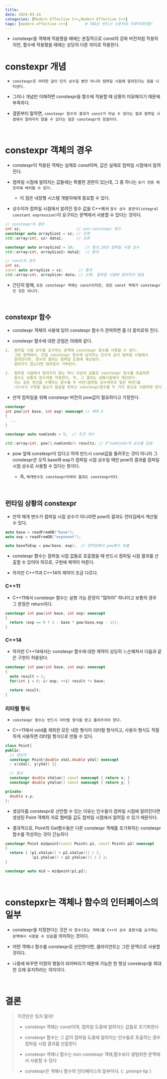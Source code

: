 ```yaml
---
title: 
date: 2024-03-24
categories: [Modern Effective C++,Modern Effective C++]
tags: [modern effective c++]		# TAG는 반드시 소문자로 이루어져야함!
---
```


* constexpr을 객체에 적용했을 때에는 본질적으로 const의 강화 버전처럼 작용하지만, 함수에 적용했을 때에는 상당히 다른 의미로 작용한다.

# constexpr 개념

* `constexpr은 어떠한 값이 단지 상수일 뿐만 아니라 컴파일 시점에 알려진다는 점을 나타낸다.`

* 그러나 개념만 이해하면 constexpr을 함수에 적용할 때 상황이 미묘해지기 때문에 부족하다.

* 결론부터 말하면, `constexpr 함수의 결과가 const가 아닐 수 있다는 점과 컴파일 시점에서 알려지지 않을 수 있다는 점은 constexpr의 장점이다.`

<br>

# constexpr 객체의 경우

* constexpr이 적용된 객체는 실제로 const이며, 값은 실제로 컴파일 시점에서 알려진다.

* 컴파일 시점에 알려지는 값들에는 특별한 권한이 있는데, 그 중 하나는 `읽기 전용 메모리에 배치될 수 있다.`

  * 이 점은 내장형 시스템 개발자에게 중요할 수 있다.

* 상수이자 컴파일 시점에서 알려진 정수 값을 C++에서 `정수 상수 표현식(integral constant expression)`이 요구되는 문맥에서 사용할 수 있다는 것이다.

```c++
// constexpr의 경우
int sz;                         // non-constexpr 변수
constexpr auto arraySize1 = sz; // 오류
std::array<int, sz> data1;      // 오류

constexpr auto arraySize2 = 10;     // 통과,10은 컴파일 시점 상수
std::array<int, arraySize2> data2;  // 통과

// const의 경우
int sz;
const auto arraySize = sz;       // 통과
std::array<int, arraySize> data; // 오류, 컴파일 시점에 알려지지 않음
```

* 간단히 말해, `모든 constexpr 객체는 const이지만, 모든 const 객체가 constexpr인 것은 아니다.`

<br>

## constexpr 함수

* constexpr 객체의 사용에 있어 constexpr 함수가 관여하면 좀 더 흥미로워 진다.

* constexpr 함수에 대한 관점은 아래와 같다.

```yaml
1.  컴파일 시점 상수를 요구하는 문맥에 constexpr 함수를 사용할 수 있다.
    그런 문맥에서, 만일 constexpr 함수에 넘겨주는 인수의 값이 컴파일 시점에서
    알려진다면, 함수의 결과는 컴파일 도중에 계산된다. 
    알려지지 않는다면 컴파일이 거부된다.

2.  컴파일 시점에서 알려지지 않는 하나 이상의 값들로 constexpr 함수를 호출하면
    함수는 보통의 함수처럼 작동한다. 즉, 그 결과는 실행시점에서 계산된다.
    이는 같은 연산을 수행하는 함수를 두 버전(컴파일 상수버전과 일반 버전)을
    나누어서 구현할 필요가 없음을 뜻하고 constexpr함수를 두 가지 용도로 사용하면 된다.
```

* 만약 컴파일을 위해 constexpr 버전의 pow값이 필요하다고 가정한다.

```c++
constexpr
int pow(int base, int exp) noexcept // 예외 X
{
  ...
}

constexpr auto numConds = 5;  // 조건 개수

std::array<int, pow(3,numConds)> results; // 3^numConds개 요소를 담음
```

* pow 앞에 constexpr이 있다고 하여 반드시 const값을 돌려주는 것이 아니라 그 constexpr은 오직 base와 exp가 컴파일 시점 상수일 때만 pow의 결과를 컴파일 시점 상수로 사용할 수 있다는 뜻이다.

  * 즉, `매개변수도 constexpr이여야 결과도 constexpr이다.`

<br>

## 런타임 상황의 constexpr

* 만약 매개 변수가 컴파일 시점 상수가 아니라면 pow의 결과도 런타임에서 계산될 수 있다.

```c++
auto base = readFromDB("base");
auto exp = readFromDB("exponent");

auto baseToExp = pow(base, exp);  // 런타임에서 pow함수 호출
```

* constexpr 함수는 컴파일 시점 값들로 호출했을 때 반드시 컴파일 시점 결과를 산출할 수 있어야 하므로, 구현에 제약이 따른다.


* 하지만 C++11과 C++14의 제약이 조금 다르다.

### C++11

* C++11에서 constexpr 함수는 실행 가능 문장이 "많아야" 하나이고 보통의 경우 그 문장은 return이다.

```c++
constexpr int pow(int base, int exp) noexcept
{
  return (exp == 0 ? 1 : base * pow(base,exp - 1));
}
```


### C++14

* 하지만 C++14에서는 constexpr 함수에 대한 제약이 상당히 느슨해져서 다음과 같은 구현이 허용된다.

```c++
constexpr int pow(int base, int exp) noexcept
{
  auto result = 1;
  for(int i = 0; i< exp; ++i) result *= base;

  return result;
}
```

### 리터럴 형식

* `constexpr 함수는 반드시 리터럴 형식을 받고 돌려주어야 한다.`

* C++11에서 void를 제외한 모든 내장 형식이 리터럴 형식이고, 사용자 형식도 적절하게 사용하면 리터럴 형식으로 만들 수 있다.

```c++
class Point{
public:
  // 생성자
  constexpr Point(double xVal,double yVal) noexcept
  : x(xVal), y(yVal) {}

  // 함수
  constexpr double xValue() const noexcept { return x; }
  constexpr double yValue() const noexcept { return y; }

private:
  double x,y;
};
```

* 생성자를 constexpr로 선언할 수 있는 이유는 인수들이 컴파일 시점에 알려진다면 생성된 Point 객체의 자료 멤버들 값도 컴파일 시점에서 알려질 수 있기 때문이다.

* 결과적으로, Point의 Get함수들은 다른 constexpr 객체를 초기화하는 constexpr 함수를 작성하는 것이 간능하다

```c++
constexpr Point midpoint(const Point& p1, const Point& p2) noexcept
{
  return { (p1.xValue() + p2.xValue()) / 2,
            (p1.yValue() + p2.yValue()) / 2 };
}

constexpr auto mid = midpoint(p1,p2);
```

<br>

# constepxr는 객체나 함수의 인터페이스의 일부

* constexpr을 지정한다는 것은 `이 함수(또는 객체)를 C++이 상수 표현식을 요구하는 문맥에서 사용할 수 있음`을 의미하는 것이다.

* 어떤 객체나 함수를 constexpr로 선언한다면, 클라이언트는 그런 문맥으로 사용할 것이다.

* 나중에 바꾸면 미정의 행동이 되어버리기 때문에 가능한 한 항상 constexpr을 최대한 오래 유지하라는 의미이다.

<br>

# **결론**

> 이것만은 잊지 말자!
> * constexpr 객체는 const이며, 컴파일 도중에 알려지는 값들로 초기화한다
>
> * constexpr 함수는 그 값이 컴파일 도중에 알려지는 인수들로 호출하는 경우
>   컴파일 시점 결과를 산출한다
>
> * constexpr 객체나 함수는 non-constexpr 객체,함수보다 광범위한 문맥에서
>   사용할 수 있다
>
> * constexpr은 객체나 함수의 인터페이스의 일부이다. 
> {: .prompt-tip }